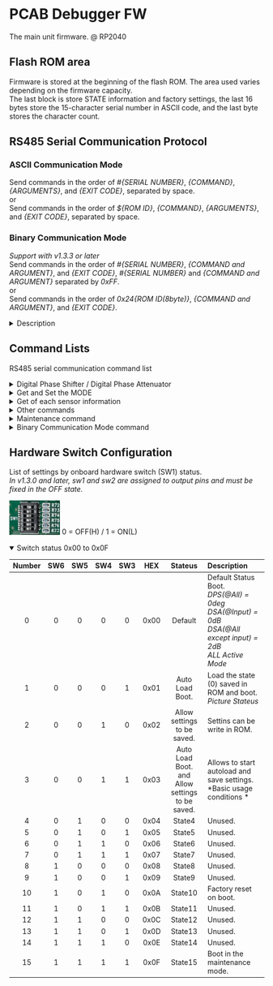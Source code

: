 # PCAB Debugger FW
The main unit firmware. @ RP2040

## Flash ROM area
Firmware is stored at the beginning of the flash ROM. The area used varies depending on the firmware capacity.<br>
The last block is store STATE information and factory settings, the last 16 bytes store the 15-character serial number in ASCII code, and the last byte stores the character count.<br>

## RS485 Serial Communication Protocol
### ASCII Communication Mode
Send commands in the order of *#{SERIAL NUMBER}*, *{COMMAND}*, *{ARGUMENTS}*, and *{EXIT CODE}*, separated by space.<br>
or<br>
Send commands in the order of *${ROM ID}*, *{COMMAND}*, *{ARGUMENTS}*, and *{EXIT CODE}*, separated by space.<br>
### Binary Communication Mode
*Support with v1.3.3 or later*<br>
Send commands in the order of *#{SERIAL NUMBER}*, *{COMMAND and ARGUMENT}*, and *{EXIT CODE}*, *#{SERIAL NUMBER}* and *{COMMAND and ARGUMENT}* separated by *0xFF*.<br>
or<br>
Send commands in the order of *0x24{ROM ID(8byte)}*, *{COMMAND and ARGUMENT}*, and *{EXIT CODE}*.<br>

<details>
<summary>Description</summary>

Specify the serial number of the communication partner in *{SERIAL NUMBER}*. However, if *"\*"* is specified, communication will be performed for all serial numbers.<br>
*{COMMAND}* and *{ARGUMENTS}* refer to *Command Lists*.<br>
*{EXIT CODE}* is *\n(Line Feed Code)* or *\r(Carriage Return Code)* or *\r\n*.<br>
However, in SLIP mode (Binary Communication Mode) it can only *0xC0*.
We recommend *\r(CR)* when CUI and echo are enable, and *\n(LF)* when CUI and local echo are enabled or GUI is enabled.<br>
### example
- #0010 WrtDPS
- #0001 SetSTB.AMP true
- #* GetIDN

</details>

## Command Lists
RS485 serial communication command list  

<details>
<summary>Digital Phase Shifter / Digital Phase Attenuator</summary>

Command | Description
:--|:--
WrtDPS | Write binary data to the digital phase sifter.
GetDPS {0/1/false/true/bf/now} {x} | Get digital phase sifter settings.<br>{1/true/now} : Get the currently written binary data.<br>{0/false/bf} : Get the buffer binary data.(Get the binary data written with the WrtDPS command.)<br>{x} : Phase Shifter No. ( {0} is gets all data.)
SetDPS {x} {DEC} | Set binary data in the buffer.<br>{x} : Phase Shifter No.<br>{DEC} : Decimal binary value.
WrtDSA | *Support with v1.2.0 or later*<br>Write binary data to the digital step attenuator.
GetDSA {0/1/false/true/bf/now} {x} | *Support with v1.2.0 or later*<br>Get digital step attenuator settings.<br>{1/true/now} : Get the currently written binary data.<br>{0/false/bf} : Get the buffer binary data.(Get the binary data written with the WrtDSA command.)<br>{x} : Digital Step attenuator No. ( {0} is gets all data. / {16} is input attenuator No.)
SetDSA {x} {DEC} | *Support with v1.2.0 or later*<br>Set binary data in the buffer.<br>{x} : Digital Step attenuator No. ({16} is input attenuator No.)<br>{DEC} : Decimal binary value.
</details>
<details>
<summary>Get and Set the MODE</summary>

Command | Description
:--|:--
GetSTB.AMP | Get AMP STBY.
SetSTB.AMP {0/1/false/true}| Set AMP STBY<br>{1/true} : Standby MODE<br>{0/false} : Run MODE
GetSTB.DRA | Get DRA STBY.
SetSTB.DRA {0/1/false/true}| Set DRA STBY<br>{1/true} : Standby MODE<br>{0/false} : Run MODE
GetSTB.LNA | Get LNA STBY.
SetSTB.LNA {0/1/false/true}| Set LNA STBY<br>{1/true} : Standby MODE<br>{0/false} : Run MODE
GetLPM | Get low power mode.
SetLPM {0/1/false/true} | Set low power mode<br>{1/true} : Low Power MODE<br>{0/false} : Full Power MODE

</details>
<details>
<summary>Get of each sensor information</summary>

Command | Description
:--|:--
GetTMP.ID {x} | Get Temperature sensor ID.<br>{x} : Temp IC No.<br>{0} gets all temperature data.
GetTMP.Val {x} | Get Temperature.<br>{x} : Temp IC No.<br>{0} gets all temperature data.
GetTMP.CPU | Get CPU Temperature.
GetVd | Get Vd Value.
GetId | Get Id Value.
GetVin | *Support with v1.2.0 or later*<br>Get Vin Value.
GetPin | *Support with v1.2.0 or later*<br>Get Pin Value.

</details>
<details>
<summary>Other commands</summary>

Command | Description
:--|:--
SMEM ({x}) ({y-z}\|{z}) | Save state to memory(ROM).<br>However, whether or not it can be saved depends on the boot mode.<br>To save the default setting, set {z} to 0 or unspecified. ({z} can be specified as 0 to 3.)<br>If {y-z} is specified, it will be written to the specified setting number. ({y} can be specified as 0 to 15.)<br>A sector number can be specified for {x}. The sector numbers available to the user are 0 to 13.<br>*14 is the default setting area when no sector number is specified, and 15 is the data storage area at factory shipment.*<br>*By specifying the sector number, you can save 15×16×4 (=960) settings.*<br>*The Auto Load Boot uses the settings stored in unspecified {z} (sector number 14, setting numbers 0 to 0).*
LMEM ({x}) ({y-z}\|{z}) | Load state from memory(ROM).<br>Arguments are the same as SMEM.
GetMODE | Get boot mode.
GetIDN | Get device identification character.
*IDN? | Same as GetIDN.
GetIDR | Get ROM identification character.
ECHO {0/1/false/true} | Set echo mode.<br>*Do not enable it if you are connected to multiple devices.*<br>{1/true} : With echo.<br>{0/false} : Without echo.
CUI {0/1/false/true} | CUI Control Use<br>{1/true} : CUI MODE<br>{0/false} : GUI MODE<br>Default is CUI MODE.
RST | Restore factory default settings.<br>*PS all 0<br>DSA all 2dB(No,0 = 0dB)<br>STB all 0(RUN MODE)<br>LPM 0(Full Power MODE)*
*RST | Same as RST.
Reboot | Reload setup function.
BCM | Switch to binary communication mode.

</details>
<details>
<summary>Maintenance command</summary>

Command | Description
:--|:--
SetSN {x} | *Can only be changed in maintenance mode.*<br>Set Bord SN.<br>{x} : Serial Number strings.
RROM {x-yz} | Read page data from ROM.<br>{x-yz} : Specify the *block number(x), *sector number(y) + page number(z)* in hexadecimal format, separated by "-".
WROM {x-yz} {HEX} | Write page data to ROM.<br>{x-yz} : Specify the *block number(x), *sector number(y) + page number(z)* in hexadecimal format, separated by "-".<br>{HEX} : HEX data to write.<br>*Data will not be erased.*
EROM {x-y} | Erase page data from ROM.<br>{x} : Specify the *block number(x)* and *sector number(y)* as hexadecimal format separated by "-".
OROM {x-yz} {HEX} | Overwrite sector data to ROM.<br>{x-yz} : Specify the *block number(x)* and *sector number(y) + page number(z)* as hexadecimal format separated by "-".<br>{HEX} : HEX data to write.<br>*Data is written after erasing.*

</details>

<details>
<summary>Binary Communication Mode command</summary>
*Support with v1.3.3 or later*

Command Code | Description
:--|:--
0xC0 | Frame end code.
0xFF | SerialNumber separator code.
0xB0 {Byte} | Write Byte data to the input attenuator.
0xC1 {Binary} | Write binary data to the digital step attenuator.<br>The binary data must be specified in the order of DSA numbers 1 to 15, and each DSA setting must be specified in 8 bits ( i.e. 15 bytes of data ).
0xC2 {Binary} | Write binary data to the digital phase sifter.<br>The binary data must be specified in the order of DPS numbers 1 to 15, and each DPS setting must be specified in 8 bits ( i.e. 15 bytes of data ).
0xC3 {0x00/0x01} | Set AMP STBY.<br>{0x00} : Run MODE<br>{0x01} : Standby MODE
0xC4 {0x00/0x01} | Set DRA STBY.<br>{0x00} : Run MODE<br>{0x01} : Standby MODE
0xC5 {0x00/0x01} | Set LNA STBY.<br>{0x00} : Run MODE<br>{0x01} : Standby MODE
0xC6 {0x00/0x01} | Set low power mode.<br>{0x00} : Full Power MODE<br>{0x01} : Low Power MODE
0xD0 | Get input attenuator settings.<br>The response data is in the same binary format as it was written.
0xD1 | Get digital step attenuator settings.<br>The response data is in the same binary format as it was written.
0xD2 | Get digital phase sifter settins.<br>The response data is in the same binary format as it was written.
0xD3 | Get AMP STBY.<br>The response data is in the same binary format as it was written.
0xD4 | Get DRA STBY.<br>The response data is in the same binary format as it was written.
0xD5 | Get LNA STBY.<br>The response data is in the same binary format as it was written.
0xD6 | Get low power mode.<br>The response data is in the same binary format as it was written.
0xE1 | Get all temperature sensor IDs.<br> 8byte * 15
0xE2 | Get all temperature data.<br>The response data is 2 bytes * 15 of raw data.
0xE3 | Get CPU Temperature(AD Value).<br>The response data is 2 bytes of raw data.
0xE4 | Get Vd Value.<br>The response data is 2 bytes of raw data.
0xE5 | Get Id Value.<br>The response data is 2 bytes of raw data.
0xE6 | Get Vin Value.<br>The response data is 2 bytes of raw data.
0xE7 | Get Pin Value.<br>The response data is 2 bytes of raw data.
0xEA | Get Mode.<br>The response data is 1 bytes of raw data.
0xEE | Get all Analog values.<br>The responce data is {Vd(2byte) + Id(2byte) + Vin(2byte) + Pin(2byte) + CPU Temp(2byte)} of raw data.
0xEF | Get all sensor values.<br>The responce data is {AnalogValues(10byte)+TempratureData(2byte * 15)}
0xF0 | Get device identification character.
0xFA | Restore factory default settings.<br>PS all 0<br>DSA all 2dB(No,0 = 0dB)<br>STB all 0(RUN MODE)<br>LPM 0(Full Power MODE)
0xFB {Address} | Save state to memory(ROM).<br>However, whether or not it can be saved depends on the boot mode.<br>To save the default settings, set {Address} to 0x00 or leave it unspecified. ({Address} can be specified from 0x00 to 0x03.)<br>If you specify the sector number (4 bits), setting number (4 bits), and setting number (specified in one byte from 0x00 to 0x03), it will be written to the specified setting number. (Default is {0xE0}{0x00})<br>The range that can be specified is the same as for WR.
0xFC {Address} | Load state from memory(ROM).<br>Argument are the same as 0xFB.
0xAA {Address} | Read sector data from ROM.<br>{Address(3byte)} : Specify the address to read (sector by sector)
0xBB {Address} {Binary} | Overwrite sector data to ROM.<br>{Address(3byte)} : Specify the address to write (sector by sector).<br>{Binary(4096byte)} * Specify the sector data to write.
0xFE | Switch to ASCII communication mode.

Return Code | Description
:--|:--
0xC0 | Frame end code.
0x00 | Successfull code.
0xF1 | Command not found error code.
0xF2 | Data length error code.
0xFE | Other errors code.
{binary} | binary data.

</details>

## Hardware Switch Configuration
List of settings by onboard hardware switch (SW1) status.<br>
*In v1.3.0 and later, sw1 and sw2 are assigned to output pins and must be fixed in the OFF state.*

<img src="https://github.com/mw-eng/PCAB_Debugger/blob/master/PCAB_Debugger_RP2040/assets/SW1.png?raw=true" width="100px"> 0 = OFF(H) / 1 = ON(L)  
  
<details open>
<summary>Switch status 0x00 to 0x0F</summary>

Number | SW6 | SW5 | SW4 | SW3 | HEX | Stateus | Description
:--:|:--:|:--:|:--:|:--:|:--:|:--:|:--
0 | 0 | 0 | 0 | 0 | 0x00 | Default | Default Status Boot.<br>*DPS(@All) = 0deg*<br>*DSA(@Input) = 0dB*<br>*DSA(@All except input) = 2dB*<br>*ALL Active Mode*
1 | 0 | 0 | 0 | 1 | 0x01 | Auto Load Boot. | Load the state (0) saved in ROM and boot.<br>*Picture Stateus*
2 | 0 | 0 | 1 | 0 | 0x02 | Allow settings to be saved. | Settins can be write in ROM.
3 | 0 | 0 | 1 | 1 | 0x03 | Auto Load Boot.<br>and<br>Allow settings to be saved. | Allows to start autoload and save settings.<br>*Basic usage conditions *
4 | 0 | 1 | 0 | 0 | 0x04 | State4 | Unused.
5 | 0 | 1 | 0 | 1 | 0x05 | State5 | Unused.
6 | 0 | 1 | 1 | 0 | 0x06 | State6 | Unused.
7 | 0 | 1 | 1 | 1 | 0x07 | State7 | Unused.
8 | 1 | 0 | 0 | 0 | 0x08 | State8 | Unused.
9 | 1 | 0 | 0 | 1 | 0x09 | State9 | Unused.
10 | 1 | 0 | 1 | 0 | 0x0A | State10 | Factory reset on boot. | If the switch is in this state at startup, the system boots to factory defaults and restore the autoload settings to their initial state.<br>*Settings outside the default settings area will not be changed.*
11 | 1 | 0 | 1 | 1 | 0x0B | State11 | Unused.
12 | 1 | 1 | 0 | 0 | 0x0C | State12 | Unused.
13 | 1 | 1 | 0 | 1 | 0x0D | State13 | Unused.
14 | 1 | 1 | 1 | 0 | 0x0E | State14 | Unused.
15 | 1 | 1 | 1 | 1 | 0x0F | State15 | Boot in the maintenance mode. | If the switch is in this state at startup, it boots in the administrator mode.<br>As general rule, do not use it as it may overwrite the ROM area where factory settings and serial numbers are stored.

</details>